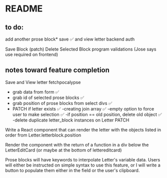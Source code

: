 # README



## to do: 
add another prose block*
save ✅ and view letter
backend auth 


Save Block (patch) 
Delete Selected Block
program validations (Jose says use required on frontend)



## notes toward feature completion
Save and View letter fetchpocalypse
- grab data from form ✅
- grab id of selected prose blocks ✅
- grab position of prose blocks from select divs ✅
- PATCH if letter exists ✅
-creating join array ✅
-empty option to force user to make selection ✅
-if position == old position, delete old object ✅
-delete duplicate letter_block instances on Letter PATCH

Write a React component that can render the letter with the objects listed in order from Letter.letterblock.position 

Render the component with the return of a function in a div below the LetterEditCard (or maybe at the bottom of lettereditcard)

Prose blocks will have keywords to interpolate Letter's variable data. Users will either be instructed on simple syntax to use this feature,
or I will write a button to populate them either in the field or the user's clipboard.  


